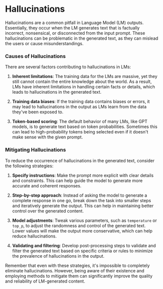# Hallucinations

Hallucinations are a common pitfall in Language Model (LM) outputs. Essentially, they occur when the LM generates text that is factually incorrect, nonsensical, or disconnected from the input prompt. These hallucinations can be problematic in the generated text, as they can mislead the users or cause misunderstandings.

### Causes of Hallucinations

There are several factors contributing to hallucinations in LMs:

1. **Inherent limitations**: The training data for the LMs are massive, yet they still cannot contain the entire knowledge about the world. As a result, LMs have inherent limitations in handling certain facts or details, which leads to hallucinations in the generated text.

2. **Training data biases**: If the training data contains biases or errors, it may lead to hallucinations in the output as LMs learn from the data they've been exposed to.

3. **Token-based scoring**: The default behavior of many LMs, like GPT models, is to generate text based on token probabilities. Sometimes this can lead to high-probability tokens being selected even if it doesn't make sense with the given prompt.

### Mitigating Hallucinations

To reduce the occurrence of hallucinations in the generated text, consider the following strategies:

1. **Specify instructions**: Make the prompt more explicit with clear details and constraints. This can help guide the model to generate more accurate and coherent responses.

2. **Step-by-step approach**: Instead of asking the model to generate a complete response in one go, break down the task into smaller steps and iteratively generate the output. This can help in maintaining better control over the generated content.

3. **Model adjustments**: Tweak various parameters, such as `temperature` or `top_p`, to adjust the randomness and control of the generated text. Lower values will make the output more conservative, which can help reduce hallucinations.

4. **Validating and filtering**: Develop post-processing steps to validate and filter the generated text based on specific criteria or rules to minimize the prevalence of hallucinations in the output.

Remember that even with these strategies, it's impossible to completely eliminate hallucinations. However, being aware of their existence and employing methods to mitigate them can significantly improve the quality and reliability of LM-generated content.